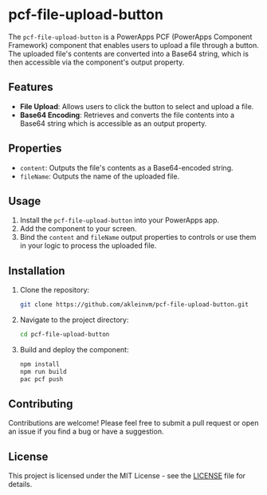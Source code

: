 # pcf-file-upload-button

The `pcf-file-upload-button` is a PowerApps PCF (PowerApps Component Framework) component that enables users to upload a file through a button. The uploaded file's contents are converted into a Base64 string, which is then accessible via the component's output property. 

## Features

- **File Upload**: Allows users to click the button to select and upload a file.
- **Base64 Encoding**: Retrieves and converts the file contents into a Base64 string which is accessible as an output property.

## Properties

- `content`: Outputs the file's contents as a Base64-encoded string.
- `fileName`: Outputs the name of the uploaded file.

## Usage

1. Install the `pcf-file-upload-button` into your PowerApps app.
2. Add the component to your screen.
3. Bind the `content` and `fileName` output properties to controls or use them in your logic to process the uploaded file.

## Installation

1. Clone the repository:
    ```bash
    git clone https://github.com/akleinvm/pcf-file-upload-button.git
    ```
2. Navigate to the project directory:
    ```bash
    cd pcf-file-upload-button
    ```
3. Build and deploy the component:
    ```bash
    npm install
    npm run build
    pac pcf push
    ```

## Contributing

Contributions are welcome! Please feel free to submit a pull request or open an issue if you find a bug or have a suggestion.

## License

This project is licensed under the MIT License - see the [LICENSE](LICENSE) file for details.
